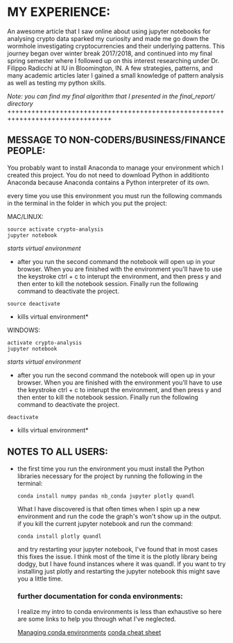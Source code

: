 # MY EXPERIENCE:

An awesome article that I saw online about using jupyter notebooks for analysing crypto data sparked my curiosity and made me
go down the wormhole investigating cryptocurrencies and their underlying patterns. This journey began over winter break 2017/2018,
and continued into my final spring semester where I followed up on this interest researching under Dr. Filippo Radicchi at IU in Bloomington, IN. A few strategies, patterns, and many academic articles later I gained a small knowledge of pattern analysis as well as testing my python skills.

*Note: you can find my final algorithm that I presented in the final_report/ directory*
++++++++++++++++++++++++++++++++++++++++++++++++++++++++++++++++++++++++++++++++

## MESSAGE TO NON-CODERS/BUSINESS/FINANCE PEOPLE:

You probably want to install Anaconda to manage your environment which I created this project. You do not need to download Python in additionto Anaconda because Anaconda contains a Python interpreter of its own.

every time you use this environment you must run the following commands in the terminal
in the folder in which you put the project:

MAC/LINUX:

```
source activate crypto-analysis
jupyter notebook
```
*starts virtual environment*

- after you run the second command the notebook will open up in your browser.
  When you are finished with the environment you'll have to use the keystroke ctrl + c
  to interupt the environment, and then press y and then enter to kill the notebook session.
  Finally run the following command to deactivate the project.
  
``` source deactivate ```
* kills virtual environment*

WINDOWS:

```
activate crypto-analysis
jupyter notebook
```
*starts virtual environment*

- after you run the second command the notebook will open up in your browser.
  When you are finished with the environment you'll have to use the keystroke ctrl + c
  to interupt the environment, and then press y and then enter to kill the notebook session.
  Finally run the following command to deactivate the project.
  
  
```deactivate```
* kills virtual environment*

## NOTES TO ALL USERS:

- the first time you run the environment you must install the Python libraries necessary
  for the project by running the following in the terminal:
  
  ```conda install numpy pandas nb_conda jupyter plotly quandl```
  
  What I have discovered is that often times when I spin up a new environment and run the code
  the graph's won't show up in the output. if you kill the current jupyter
  notebook and run the command:
  
  ```conda install plotly quandl```
  
  and try restarting your jupyter notebook, I've found that in most cases this fixes the
  issue. I think most of the time it is the plotly library being dodgy, but I have found 
  instances where it was quandl. If you want to try installing just plotly and restarting 
  the jupyter notebook this might save you a little time.
  
  ### further documentation for conda environments:
  
  I realize my intro to conda environments is less than exhaustive so here are some links to help you through what I've neglected.
  
  [Managing conda environments](https://conda.io/docs/user-guide/tasks/manage-environments.html)
  [conda cheat sheet](https://conda.io/docs/_downloads/conda-cheatsheet.pdf)
  
